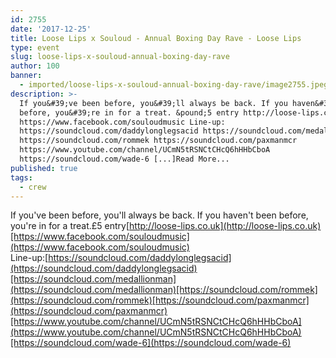 ```yaml
---
id: 2755
date: '2017-12-25'
title: Loose Lips x Souloud - Annual Boxing Day Rave - Loose Lips
type: event
slug: loose-lips-x-souloud-annual-boxing-day-rave
author: 100
banner:
  - imported/loose-lips-x-souloud-annual-boxing-day-rave/image2755.jpeg
description: >-
  If you&#39;ve been before, you&#39;ll always be back. If you haven&#39;t been
  before, you&#39;re in for a treat. &pound;5 entry http://loose-lips.co.uk
  https://www.facebook.com/souloudmusic Line-up:
  https://soundcloud.com/daddylonglegsacid https://soundcloud.com/medallionman
  https://soundcloud.com/rommek https://soundcloud.com/paxmanmcr
  https://www.youtube.com/channel/UCmN5tRSNCtCHcQ6hHHbCboA
  https://soundcloud.com/wade-6 [...]Read More...
published: true
tags:
  - crew
---
```

If you've been before, you'll always be back. If you haven't been before, you're in for a treat.£5 entry[http://loose-lips.co.uk](http://loose-lips.co.uk)[https://www.facebook.com/souloudmusic](https://www.facebook.com/souloudmusic)  
Line-up:[https://soundcloud.com/daddylonglegsacid](https://soundcloud.com/daddylonglegsacid)[https://soundcloud.com/medallionman](https://soundcloud.com/medallionman)[https://soundcloud.com/rommek](https://soundcloud.com/rommek)[https://soundcloud.com/paxmanmcr](https://soundcloud.com/paxmanmcr)[https://www.youtube.com/channel/UCmN5tRSNCtCHcQ6hHHbCboA](https://www.youtube.com/channel/UCmN5tRSNCtCHcQ6hHHbCboA)[https://soundcloud.com/wade-6](https://soundcloud.com/wade-6)